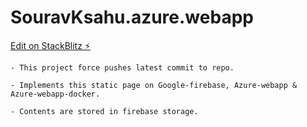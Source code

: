 # SouravKsahu.azure.webapp

[Edit on StackBlitz ⚡️](https://stackblitz.com/edit/SouravKsahu.azure.webapp)

    - This project force pushes latest commit to repo.
    
    - Implements this static page on Google-firebase, Azure-webapp & Azure-webapp-docker.
    
    - Contents are stored in firebase storage.